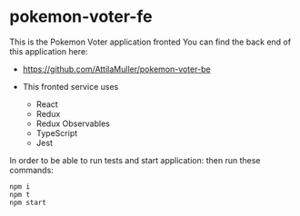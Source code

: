 # pokemon-voter-fe
This is the Pokemon Voter application fronted
You can find the back end of this application here:
- https://github.com/AttilaMuller/pokemon-voter-be

- This fronted service uses
    - React
    - Redux
    - Redux Observables
    - TypeScript
    - Jest

In order to be able to run tests and start application:
then run these commands:
```
npm i
npm t
npm start
```
